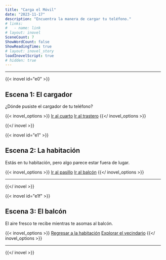 ```yaml
---
title: "Carga el Móvil"
date: "2023-11-17"
description: "Encuentra la manera de cargar tu teléfono."
# links:
#   - name: link
# layout: inovel
SceneCount: 7
ShowWordCount: false
ShowReadingTime: true
# layout: inovel_story
loadInovelScript: true
# hidden: true
---
```


---

{{< inovel id="e0" >}}

## Escena 1: El cargador

¿Dónde pusiste el cargador de tu teléfono?

{{< inovel_options >}}
[Ir al cuarto](#e1)
[Ir al trastero](#e0f)
{{</ inovel_options >}}

{{</ inovel >}}

{{< inovel id="e1" >}}

## Escena 2: La habitación

Estás en tu habitación, pero algo parece estar fuera de lugar.

{{< inovel_options >}}
[Ir al pasillo](#e0)
[Ir al balcón](#e1f)
{{</ inovel_options >}}

---
{{</ inovel >}}

{{< inovel id="e1f" >}}

## Escena 3: El balcón

El aire fresco te recibe mientras te asomas al balcón.

{{< inovel_options >}}
[Regresar a la habitación](#e1)
[Explorar el vecindario](#e2)
{{</ inovel_options >}}

---
{{</ inovel >}}
